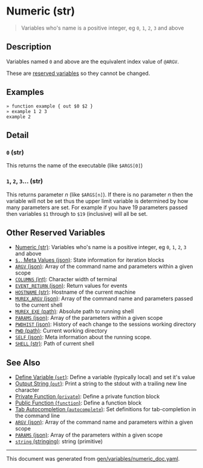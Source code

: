# Numeric (str)

> Variables who's name is a positive integer, eg `0`, `1`, `2`, `3` and above

## Description

Variables named `0` and above are the equivalent index value of `@ARGV`.

These are [reserved variables](/docs/user-guide/reserved-vars.md) so they cannot be changed.

## Examples

```
» function example { out $0 $2 }
» example 1 2 3
example 2
```

## Detail

### `0` (str)

This returns the name of the executable (like `$ARGS[0]`)

### `1`, `2`, `3`... (str)

This returns parameter _n_ (like `$ARGS[n]`). If there is no parameter _n_
then the variable will not be set thus the upper limit variable is determined
by how many parameters are set. For example if you have 19 parameters passed
then variables `$1` through to `$19` (inclusive) will all be set.

## Other Reserved Variables

* [Numeric (str)](../variables/numeric.md):
  Variables who's name is a positive integer, eg `0`, `1`, `2`, `3` and above
* [`$.`, Meta Values (json)](../variables/meta-values.md):
  State information for iteration blocks
* [`ARGV` (json)](../variables/argv.md):
  Array of the command name and parameters within a given scope
* [`COLUMNS` (int)](../variables/columns.md):
  Character width of terminal
* [`EVENT_RETURN` (json)](../variables/event_return.md):
  Return values for events
* [`HOSTNAME` (str)](../variables/hostname.md):
  Hostname of the current machine
* [`MUREX_ARGV` (json)](../variables/murex_argv.md):
  Array of the command name and parameters passed to the current shell
* [`MUREX_EXE` (path)](../variables/murex_exe.md):
  Absolute path to running shell
* [`PARAMS` (json)](../variables/params.md):
  Array of the parameters within a given scope
* [`PWDHIST` (json)](../variables/pwdhist.md):
  History of each change to the sessions working directory
* [`PWD` (path)](../variables/pwd.md):
  Current working directory
* [`SELF` (json)](../variables/self.md):
  Meta information about the running scope.
* [`SHELL` (str)](../variables/shell.md):
  Path of current shell

## See Also

* [Define Variable (`set`)](../commands/set.md):
  Define a variable (typically local) and set it's value
* [Output String (`out`)](../commands/out.md):
  Print a string to the stdout with a trailing new line character
* [Private Function (`private`)](../commands/private.md):
  Define a private function block
* [Public Function (`function`)](../commands/function.md):
  Define a function block
* [Tab Autocompletion (`autocomplete`)](../commands/autocomplete.md):
  Set definitions for tab-completion in the command line
* [`ARGV` (json)](../variables/argv.md):
  Array of the command name and parameters within a given scope
* [`PARAMS` (json)](../variables/params.md):
  Array of the parameters within a given scope
* [`string` (stringing)](../types/str.md):
  string (primitive)

<hr/>

This document was generated from [gen/variables/numeric_doc.yaml](https://github.com/lmorg/murex/blob/master/gen/variables/numeric_doc.yaml).